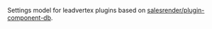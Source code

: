 Settings model for leadvertex plugins based on [salesrender/plugin-component-db](https://github.com/salesrender/plugin-component-db).